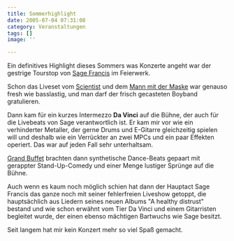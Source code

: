 ```yaml
---
title: Sommerhighlight
date: 2005-07-04 07:31:08
category: Veranstaltungen
tags: []
image: ''

---
```


Ein definitives Highlight dieses Sommers was Konzerte angeht war der gestrige Tourstop von [Sage Francis](http://www.sagefrancis.net) im Feierwerk.  

  

Schon das Liveset vom [Scientist](http://www.djscientist.com) und dem [Mann mit der Maske](http://www.88komaflash.de) war genauso fresh wie basslastig, und man darf der frisch gecasteten Boyband gratulieren.  

  

Dann kam für ein kurzes Intermezzo **Da Vinci** auf die Bühne, der auch für die Livebeats von Sage verantwortlich ist. Er kam mir vor wie ein verhinderter Metaller, der gerne Drums und E-Gitarre gleichzeitig spielen will und deshalb wie ein Verrückter an zwei MPCs und ein paar Effekten operiert. Das war auf jeden Fall sehr unterhaltsam.  

  

[Grand Buffet](http://www.grandbuffet.com) brachten dann synthetische Dance-Beats gepaart mit gerappter Stand-Up-Comedy und einer Menge lustiger Sprünge auf die Bühne.  

  

Auch wenn es kaum noch möglich schien hat dann der Hauptact Sage Francis das ganze noch mit seiner fehlerfreien Liveshow getoppt, die hauptsächlich aus Liedern seines neuen Albums "A healthy distrust" bestand und wie schon erwähnt vom Tier Da Vinci und einem Gitarristen begleitet wurde, der einen ebenso mächtigen Bartwuchs wie Sage besitzt.  

  

Seit langem hat mir kein Konzert mehr so viel Spaß gemacht.
